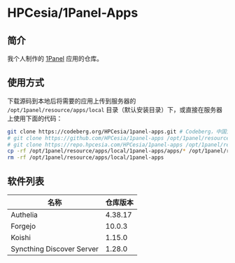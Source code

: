# HPCesia/1Panel-Apps

## 简介

我个人制作的 [1Panel](https://github.com/1Panel-dev/1Panel) 应用的仓库。

## 使用方式

下载源码到本地后将需要的应用上传到服务器的 `/opt/1panel/resource/apps/local` 目录（默认安装目录）下，或直接在服务器上使用下面的代码：

```sh
git clone https://codeberg.org/HPCesia/1panel-apps.git # Codeberg，中国大陆地区可用，稳定
# git clone https://github.com/HPCesia/1panel-apps /opt/1panel/resource/apps/local/1panel-apps # GitHub 镜像，中国大陆地区不可用
# git clone https://repo.hpcesia.com/HPCesia/1panel-apps /opt/1panel/resource/apps/local/1panel-apps # 自建 Gitea，中国大陆地区可用，不稳定
cp -rf /opt/1panel/resource/apps/local/1panel-apps/apps/* /opt/1panel/resource/apps/local/
rm -rf /opt/1panel/resource/apps/local/1panel-apps
```

## 软件列表

| 名称                      | 仓库版本 |
| ------------------------- | -------- |
| Authelia                  | 4.38.17  |
| Forgejo                   | 10.0.3   |
| Koishi                    | 1.15.0   |
| Syncthing Discover Server | 1.28.0   |
